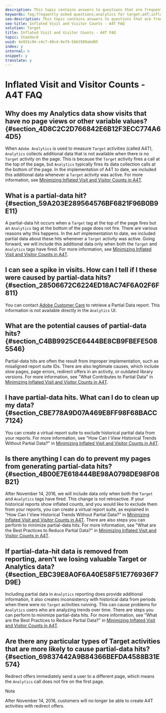 ```yaml
---
description: This topic contains answers to questions that are frequently asked about inflated visit and visitor counts when using Analytics as the reporting source for Target (A4T).
keywords: faq;frequently asked questions;analytics for target;a4T;inflated;visit;visitor;partial hit;orphaned;orphan;partial-hit
seo-description: This topic contains answers to questions that are frequently asked about inflated visit and visitor counts when using Analytics as the reporting source for Target (A4T).
seo-title: Inflated Visit and Visitor Counts - A4T FAQ
solution: Target
title: Inflated Visit and Visitor Counts - A4T FAQ
topic: Standard
uuid: 4e931c94-c4c7-49c4-9ef9-5b63589abd85
index: y
internal: n
snippet: y
translate: y
---
```


# Inflated Visit and Visitor Counts - A4T FAQ


## Why does my Analytics data show visits that have no page views or other variable values? {#section_4D8C2C2D766842E6B12F3ECC774A64D5}

When `Adobe Analytics` is used to measure `Target` activities (called A4T), `Analytics` collects additional data that is not available when there is no `Target` activity on the page. This is because the `Target` activity fires a call at the top of the page, but `Analytics` typically fires its data collection calls at the bottom of the page. In the implementation of A4T to date, we included this additional data whenever a `Target` activity was active. 
For more information, see [Minimizing Inflated Visit and Visitor Counts in A4T](c_a4t_troubleshooting.md#concept_A515C2DE126E44B6AD97754C2C6D5235). 

## What is a partial-data hit? {#section_59A203E289564576BF6821F96B0B9E11}

A partial-data hit occurs when a `Target` tag at the top of the page fires but an `Analytics` tag at the bottom of the page does not fire. There are various reasons why this happens. In the `A4T` implementation to date, we included partial data about these hits whenever a `Target` activity was active. Going forward, we will include this additional data only when both the `Target` and `Analytics` tags have fired. 
For more information, see [Minimizing Inflated Visit and Visitor Counts in A4T](c_a4t_troubleshooting.md#concept_A515C2DE126E44B6AD97754C2C6D5235). 

## I can see a spike in visits. How can I tell if I these were caused by partial-data hits? {#section_28506672C6224ED18AC74F6A02F6F811}

You can contact [Adobe Customer Care](r_release_notes.md#concept_34A1CA16F2244D42930BB77846A5ABBB) to retrieve a Partial Data report. This information is not available directly in the `Analytics` UI. 

## What are the potential causes of partial-data hits? {#section_C4BB9925CE6444BE8CB9FBEFE5085546}

Partial-data hits are often the result from improper implementation, such as misaligned report suite IDs. There are also legitimate causes, which include slow pages, page errors, redirect offers in an activity, or outdated library versions.
For more information, see "What Contributes to Partial Data" in [Minimizing Inflated Visit and Visitor Counts in A4T](c_a4t_troubleshooting.md#concept_A515C2DE126E44B6AD97754C2C6D5235). 

## I have partial-data hits. What can I do to clean up my data? {#section_CBE778A9D07A469E8FF98F68BACC7124}

You can create a virtual report suite to exclude historical partial data from your reports.
For more information, see "How Can I View Historical Trends Without Partial Data?" in [Minimizing Inflated Visit and Visitor Counts in A4T](c_a4t_troubleshooting.md#concept_A515C2DE126E44B6AD97754C2C6D5235). 

## Is there anything I can do to prevent my pages from generating partial-data hits? {#section_4B00E7E618444BE98A0798DE98F08B21}

After November 14, 2016, we will include data only when both the `Target` and `Analytics` tags have fired. This change is not retroactive. If your historical reports show inflated counts, and you would like to exclude them from your reports, you can create a virtual report suite, as explained in "How Can I View Historical Trends Without Partial Data?" in [Minimizing Inflated Visit and Visitor Counts in A4T](c_a4t_troubleshooting.md#concept_A515C2DE126E44B6AD97754C2C6D5235). 
There are also steps you can perform to minimize partial-data hits. For more information, see "What are the Best Practices to Reduce Partial Data?" in [Minimizing Inflated Visit and Visitor Counts in A4T](c_a4t_troubleshooting.md#concept_A515C2DE126E44B6AD97754C2C6D5235). 

## If partial-data-hit data is removed from reporting, aren’t we losing valuable Target or Analytics data? {#section_EBC39E8A0F6A40E58F51E776936F7D9E}

Including partial data in `Analytics` reporting does provide additional information, it also creates inconsistency with historical data from periods when there were no `Target` activities running. This can cause problems for `Analytics` users who are analyzing trends over time. 
There are steps you can perform to minimize partial-data hits. For more information, see "What are the Best Practices to Reduce Partial Data?" in [Minimizing Inflated Visit and Visitor Counts in A4T](c_a4t_troubleshooting.md#concept_A515C2DE126E44B6AD97754C2C6D5235). 

## Are there any particular types of Target activities that are more likely to cause partial-data hits? {#section_69837442A9B84366BEFDA4588B31E574}

Redirect offers immediately send a user to a different page, which means the `Analytics` call does not fire on the first page. 

>[!NOTE]
>
>After November 14, 2016, customers will no longer be able to create A4T activities with redirect offers.



